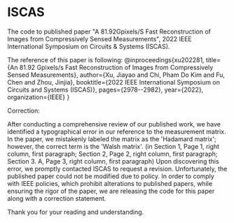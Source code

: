# ISCAS
The code to published paper "A 81.92Gpixels/S Fast Reconstruction of Images from Compressively Sensed Measurements", 2022 IEEE International Symposium on Circuits &amp; Systems (ISCAS).

The reference of this paper is following:
@inproceedings{xu202281,
  title={An 81.92 Gpixels/s Fast Reconstruction of Images from Compressively Sensed Measurements},
  author={Xu, Jiayao and Chi, Pham Do Kim and Fu, Chen and Zhou, Jinjia},
  booktitle={2022 IEEE International Symposium on Circuits and Systems (ISCAS)},
  pages={2978--2982},
  year={2022},
  organization={IEEE}
}

Correction:

After conducting a comprehensive review of our published work, we have identified a typographical error in our reference to the measurement matrix. In the paper, we mistakenly labeled the matrix as the 'Hadamard matrix'; however, the correct term is the 'Walsh matrix'. (in Section 1, Page 1, right column, first paragraph; Section 2, Page 2, right column, first paragraph; Section 3. A, Page 3, right column, first paragraph) 
Upon discovering this error, we promptly contacted ISCAS to request a revision. Unfortunately, the published paper could not be modified due to policy. 
In order to comply with IEEE policies, which prohibit alterations to published papers, while ensuring the rigor of the paper, we are releasing the code for this paper along with a correction statement.

Thank you for your reading and understanding.
